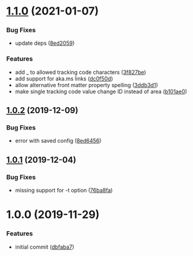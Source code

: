 # [1.1.0](https://github.com/sinedied/cxa-track/compare/v1.0.2...1.1.0) (2021-01-07)


### Bug Fixes

* update deps ([8ed2059](https://github.com/sinedied/cxa-track/commit/8ed205954a40f575b4682addaf3dce0d0cf92c1a))


### Features

* add _ to allowed tracking code characters ([3f827be](https://github.com/sinedied/cxa-track/commit/3f827be377dc799b4a6f4f36ad53ddd2d850b5cd))
* add support for aka.ms links ([dc0f50d](https://github.com/sinedied/cxa-track/commit/dc0f50d7abaa54abde3b78ccb5fe1fb0352a1ea2))
* allow alternative front matter property spelling ([3ddb3d1](https://github.com/sinedied/cxa-track/commit/3ddb3d187cabad9ca9b4967d0c204d648dfb9f64))
* make single tracking code value change ID instead of area ([b101ae0](https://github.com/sinedied/cxa-track/commit/b101ae0d345c71a18f612fcde5de7ae1ddba7695))

## [1.0.2](https://github.com/sinedied/cxa-track/compare/v1.0.1...v1.0.2) (2019-12-09)


### Bug Fixes

* error with saved config ([8ed6456](https://github.com/sinedied/cxa-track/commit/8ed64568d318a15961820d8e6880c2e18d029494))

## [1.0.1](https://github.com/sinedied/cxa-track/compare/v1.0.0...v1.0.1) (2019-12-04)


### Bug Fixes

* missing support for -t option ([76ba8fa](https://github.com/sinedied/cxa-track/commit/76ba8fa3cc0b79716039149343738e2bdfbba626))

# 1.0.0 (2019-11-29)


### Features

* initial commit ([dbfaba7](https://github.com/sinedied/cxa-track/commit/dbfaba74f9de07e7cc786089f81d98aa70f7ad52))
